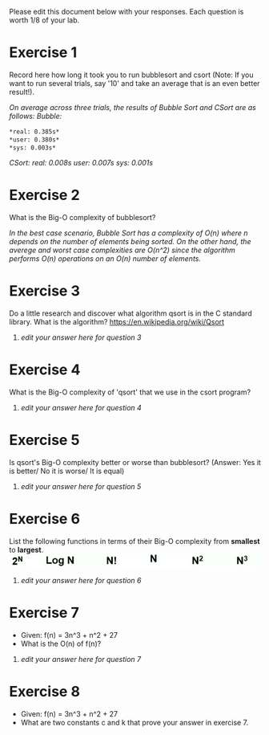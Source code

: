 Please edit this document below with your responses. Each question is worth 1/8 of your lab.

# Exercise 1

Record here how long it took you to run bubblesort and csort (Note: If you want to run several trials, say '10' and take an average that is an even better result!).

*On average across three trials, the results of Bubble Sort and CSort are as follows:*
*Bubble:*

    *real: 0.385s*
    *user: 0.380s*
    *sys: 0.003s*
    
*CSort:*
    *real: 0.008s*
    *user: 0.007s*
    *sys: 0.001s*

# Exercise 2

What is the Big-O complexity of bubblesort?

*In the best case scenario, Bubble Sort has a complexity of O(n) where n depends on the number of elements being sorted. On the other hand, the averege and worst case complexities are O(n^2) since the algorithm performs O(n) operations on an O(n) number of elements.*

# Exercise 3

Do a little research and discover what algorithm qsort is in the C standard library. What is the algorithm? https://en.wikipedia.org/wiki/Qsort

1. *edit your answer here for question 3*

# Exercise 4

What is the Big-O complexity of 'qsort' that we use in the csort program?

1. *edit your answer here for question 4*

# Exercise 5

Is qsort's Big-O complexity better or worse than bubblesort? (Answer: Yes it is better/ No it is worse/ It is equal)

1. *edit your answer here for question 5*

# Exercise 6

List the following functions in terms of their Big-O complexity from **smallest** to **largest**.
<img src="./media/bigo.jpg"/>

1. *edit your answer here for question 6*

# Exercise 7

- Given: f(n) = 3n^3 + n^2 + 27
- What is the O(n) of f(n)?

1. *edit your answer here for question 7*

# Exercise 8

- Given: f(n) = 3n^3 + n^2 + 27
- What are two constants c and k that prove your answer in exercise 7.
